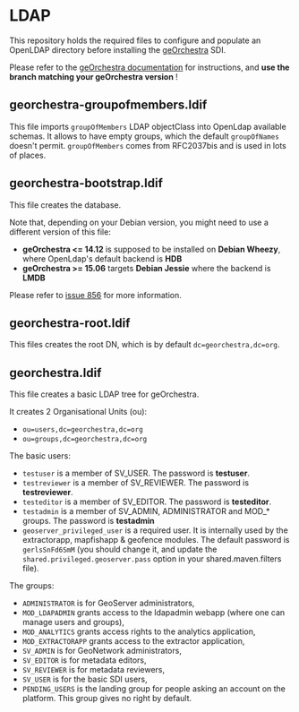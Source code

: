 # LDAP

This repository holds the required files to configure and populate an OpenLDAP directory before installing the [geOrchestra](http://www.georchestra.org) SDI.  

Please refer to the [geOrchestra documentation](https://github.com/georchestra/georchestra/blob/master/README.md) for instructions, and **use the branch matching your geOrchestra version** !

## georchestra-groupofmembers.ldif

This file imports ```groupOfMembers``` LDAP objectClass into OpenLdap available schemas. It allows to have empty groups, which the default ```groupOfNames``` doesn't permit. ```groupOfMembers``` comes from RFC2037bis and is used in lots of places.

## georchestra-bootstrap.ldif

This file creates the database.

Note that, depending on your Debian version, you might need to use a different version of this file: 
 * **geOrchestra <= 14.12** is supposed to be installed on **Debian Wheezy**, where OpenLdap's default backend is **HDB**
 * **geOrchestra >= 15.06** targets **Debian Jessie** where the backend is **LMDB**

Please refer to [issue 856](https://github.com/georchestra/georchestra/issues/856) for more information.


## georchestra-root.ldif

This files creates the root DN, which is by default ```dc=georchestra,dc=org```.


## georchestra.ldif

This file creates a basic LDAP tree for geOrchestra.

It creates 2 Organisational Units (ou):
 * ```ou=users,dc=georchestra,dc=org``` 
 * ```ou=groups,dc=georchestra,dc=org```

The basic users:
 * ```testuser``` is a member of SV_USER. The password is **testuser**.
 * ```testreviewer``` is a member of SV_REVIEWER. The password is **testreviewer**.
 * ```testeditor``` is a member of SV_EDITOR. The password is **testeditor**.
 * ```testadmin``` is a member of SV_ADMIN, ADMINISTRATOR and MOD_* groups. The password is **testadmin**
 * ```geoserver_privileged_user``` is a required user. It is internally used by the extractorapp, mapfishapp & geofence modules. The default password is ```gerlsSnFd6SmM``` (you should change it, and update the ```shared.privileged.geoserver.pass``` option in your shared.maven.filters file).

The groups:
 * ```ADMINISTRATOR``` is for GeoServer administrators,
 * ```MOD_LDAPADMIN``` grants access to the ldapadmin webapp (where one can manage users and groups),
 * ```MOD_ANALYTICS``` grants access rights to the analytics application,
 * ```MOD_EXTRACTORAPP``` grants access to the extractor application,
 * ```SV_ADMIN``` is for GeoNetwork administrators,
 * ```SV_EDITOR``` is for metadata editors,
 * ```SV_REVIEWER``` is for metadata reviewers,
 * ```SV_USER``` is for the basic SDI users,
 * ```PENDING_USERS``` is the landing group for people asking an account on the platform. This group gives no right by default.
